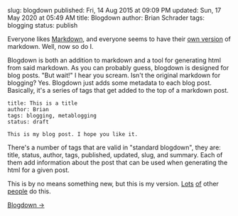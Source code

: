 slug: blogdown
published: Fri, 14 Aug 2015 at 09:09 PM
updated: Sun, 17 May 2020 at 05:49 AM
title: Blogdown
author: Brian Schrader
tags: blogging
status: publish

Everyone likes [Markdown][md], and everyone seems to have their [own
version][v] of markdown. Well, now so do I.

Blogdown is both an addition to markdown and a tool for generating html from
said markdown. As you can probably guess, blogdown is designed for blog posts.
"But wait!" I hear you scream. Isn't the original markdown for blogging? Yes.
Blogdown just adds some metadata to each blog post. Basically, it's a series of
tags that get added to the top of a markdown post.

    title: This is a title
    author: Brian
    tags: blogging, metablogging
    status: draft

    This is my blog post. I hope you like it.

There's a number of tags that are valid in "standard blogdown", they are: title, status, author, tags, published, updated, slug, and summary. Each of them add information about the post that can be used when generating the html for a given post.

This is by no means something new, but this is my version. [Lots][1] [of][2] other [people][3] do this.

[Blogdown &#8594;](https://github.com/Sonictherocketman/blogdown)

[md]: http://daringfireball.net/projects/markdown/ 
[v]: http://www.plaintextadventure.com/ref/KukkMarkdownRef.html#markdown-variants
[1]: http://www.caseyliss.com
[2]: http://www.marco.org
[3]: http://daringfireball.net
 
